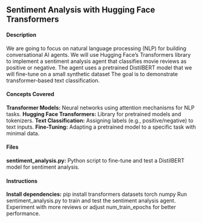 ## **Sentiment Analysis with Hugging Face Transformers**

#### **Description**

We are going to focus on natural language processing (NLP) for building conversational AI agents. We will use Hugging Face’s Transformers library to implement a sentiment analysis agent that classifies movie reviews as positive or negative. The agent uses a pretrained DistilBERT model that we will fine-tune on a small synthetic dataset The goal is to demonstrate transformer-based text classification.

#### **Concepts Covered**

**Transformer Models:** Neural networks using attention mechanisms for NLP tasks.
**Hugging Face Transformers:** Library for pretrained models and tokenizers.
**Text Classification:** Assigning labels (e.g., positive/negative) to text inputs.
**Fine-Tuning:** Adapting a pretrained model to a specific task with minimal data.

#### **Files**

**sentiment_analysis.py:** Python script to fine-tune and test a DistilBERT model for sentiment analysis.

#### **Instructions**

**Install dependencies:** pip install transformers datasets torch numpy
Run sentiment_analysis.py to train and test the sentiment analysis agent.
Experiment with more reviews or adjust num_train_epochs for better performance.
